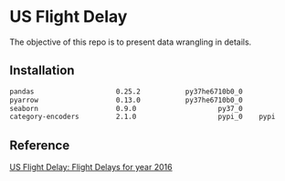 # US Flight Delay

The objective of this repo is to present data wrangling in details.

## Installation
``` bash
pandas                    0.25.2           py37he6710b0_0  
pyarrow                   0.13.0           py37he6710b0_0 
seaborn                   0.9.0                    py37_0
category-encoders         2.1.0                    pypi_0    pypi
```


## Reference
[US Flight Delay: Flight Delays for year 2016](https://www.kaggle.com/niranjan0272/us-flight-delay)
